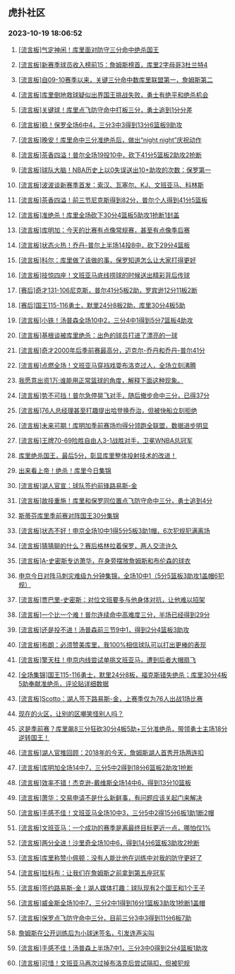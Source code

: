 ## 虎扑社区 
### 2023-10-19 18:06:52

1. [[流言板]气定神闲！库里面对防守三分命中绝杀国王](https://bbs.hupu.com/62538266.html)

2. [[流言板]新赛季球员收入榜前15：詹姆斯榜首，库里2字母哥3杜兰特4](https://bbs.hupu.com/62540153.html)

3. [[流言板]自09-10赛季以来，关键三分命中数库里联盟第一，詹姆斯第二](https://bbs.hupu.com/62539608.html)

4. [[流言板]库里倒地救球疑似出界国王挑战失败，勇士有绝平和绝杀机会](https://bbs.hupu.com/62538231.html)

5. [[流言板]关键球！库里点飞防守命中打板三分，勇士追到1分分差](https://bbs.hupu.com/62538112.html)

6. [[流言板]稳！保罗全场6中4，三分3中3得到13分6篮板9助攻](https://bbs.hupu.com/62538403.html)

7. [[流言板]晚安！库里命中三分准绝杀后，做出“night night”庆祝动作](https://bbs.hupu.com/62538541.html)

8. [[流言板]茶香四溢！普尔全场19投10中，砍下41分5篮板2助攻2抢断](https://bbs.hupu.com/62535645.html)

9. [[流言板]球队大脑！NBA历史上以0失误送出10+助攻的次数：保罗第一](https://bbs.hupu.com/62540783.html)

10. [[流言板]波波谈新赛季首发：索汉、瓦塞尔、KJ、文班亚马、科林斯](https://bbs.hupu.com/62539250.html)

11. [[流言板]茶香四溢！前三节尼克斯得到82分，普尔个人得到41分5篮板](https://bbs.hupu.com/62535282.html)

12. [[流言板]准绝杀！库里全场砍下30分4篮板5助攻1抢断1封盖](https://bbs.hupu.com/62538324.html)

13. [[流言板]库明加：今天的比赛有点像常规赛，甚至有点像季后赛](https://bbs.hupu.com/62539812.html)

14. [[流言板]状态火热！乔丹-普尔上半场14投8中，砍下29分4篮板](https://bbs.hupu.com/62534578.html)

15. [[流言板]科尔：库里做了该做的事，保罗知道怎么让大家打得更好](https://bbs.hupu.com/62538791.html)

16. [[流言板]技惊四座！文班亚马底线捞球的时候送出精彩背后传球](https://bbs.hupu.com/62535574.html)

17. [[赛后]奇才131-106尼克斯，普尔41分5板2助，罗宾逊12分11板2断](https://bbs.hupu.com/62535608.html)

18. [[赛后]国王115-116勇士，默里24分8板2助，库里30分4板5助](https://bbs.hupu.com/62538254.html)

19. [[流言板]小铁！汤普森全场10中2，三分4中1得到5分7篮板4助攻](https://bbs.hupu.com/62538431.html)

20. [[流言板]基根谈被库里绝杀：出色的球员打进了漂亮的一球](https://bbs.hupu.com/62540450.html)

21. [[流言板]奇才2000年后季前赛最高分，迈克尔-乔丹和乔丹-普尔41分](https://bbs.hupu.com/62537422.html)

22. [[流言板]点燃全场！文班亚马穿裆戏耍布洛克过人，全场立刻沸腾](https://bbs.hupu.com/62534486.html)

23. [我愿意出资1万:谁能用正常篮球的角度，解释下面这种现象。](https://bbs.hupu.com/62534770.html)

24. [[流言板]势不可挡！普尔急停晃飞对手，随后撤步命中三分，已得37分](https://bbs.hupu.com/62535128.html)

25. [[流言板]76人总经理甚至打趣提出哈登换乔治，但被快船立刻拒绝](https://bbs.hupu.com/62534337.html)

26. [[流言板]未来可期！库明加季前赛场均得分领跑全联盟，数据进步明显](https://bbs.hupu.com/62540647.html)

27. [[流言板]王牌70-69险胜自由人3-1战胜对手，卫冕WNBA总冠军](https://bbs.hupu.com/62536217.html)

28. [库里绝杀国王，最后5分，彰显库里整体投射技术的改进！](https://bbs.hupu.com/62540519.html)

29. [出来看上帝！绝杀！库里今日集锦](https://bbs.hupu.com/62539175.html)

30. [[流言板]湖人官宣：球队签约前锋路易斯-金](https://bbs.hupu.com/62535735.html)

31. [[流言板]故技重施！库里和保罗同位置点飞防守命中三分，勇士追到4分](https://bbs.hupu.com/62538049.html)

32. [斯蒂芬库里季前赛对阵国王30分集锦](https://bbs.hupu.com/62538981.html)

33. [[流言板]状态不好！申京全场10中1得5分5板3助1帽，6次犯规犯满离场](https://bbs.hupu.com/62536416.html)

34. [[流言板]猜猜聊的什么？赛后格林拉着保罗，两人交流许久](https://bbs.hupu.com/62538770.html)

35. [[流言板]A-史密斯专访萧华，在身旁摆放詹姆斯和布伦森的球衣](https://bbs.hupu.com/62534932.html)

36. [申京今日对阵马刺灾难级九分钟集锦，全场10中1（5分5篮板3助攻1盖帽6犯规）](https://bbs.hupu.com/62537952.html)

37. [[流言板]贾巴里-史密斯：对位文班要多与他身体对抗，让他难以招架](https://bbs.hupu.com/62541543.html)

38. [[流言板]一个比一个难！普尔连续命中高难度三分，半场已经得到29分](https://bbs.hupu.com/62534543.html)

39. [[流言板]还是投不进！汤普森前三节9中1，得到2分4篮板3助攻](https://bbs.hupu.com/62537669.html)

40. [[流言板]布朗：必须赞美库里，我100%相信球队可以打出更棒的表现](https://bbs.hupu.com/62540810.html)

41. [[流言板]擎天柱！申京内线尝试单挑文班亚马，遭到后者大帽扇飞](https://bbs.hupu.com/62535109.html)

42. [[全场集锦]国王115-116勇士，默里24分8板，福克斯错失绝杀；库里30分4板5助奉献准绝杀，评论贴详细数据](https://bbs.hupu.com/62538828.html)

43. [[流言板]Scotto：湖人签下路易斯-金，上赛季仅为76人出战1场比赛](https://bbs.hupu.com/62533676.html)

44. [现在的火区，让别的区嘲笑怪别人吗？](https://bbs.hupu.com/62536186.html)

45. [这是季前赛？库里飙8三分狂砍30分4板5助+三分准绝杀，带领勇士主场18分逆转国王！](https://bbs.hupu.com/62538952.html)

46. [[流言板]湖人官推回顾：2018年的今天，詹姆斯湖人首秀开场两连扣](https://bbs.hupu.com/62534276.html)

47. [[流言板]库明加全场14中7，三分5中2得到18分6篮板2助攻1抢断](https://bbs.hupu.com/62538513.html)

48. [[流言板]效率不错！杰克逊-戴维斯全场14中6，得到13分10篮板](https://bbs.hupu.com/62538628.html)

49. [[流言板]萧华：交易申请不是什么新鲜事，有问题应该关起门来解决](https://bbs.hupu.com/62537896.html)

50. [[流言板]手感不佳！文班亚马全场10中3，三分5中2得15分6板1助1断2帽](https://bbs.hupu.com/62536368.html)

51. [[流言板]文班亚马：一个成功的赛季是离最终目标更近一点，哪怕仅1%](https://bbs.hupu.com/62538999.html)

52. [[流言板]两分全进！沙里奇全场10中6，得到14分6篮板3助攻2抢断](https://bbs.hupu.com/62538656.html)

53. [[流言板]库里称赞小佩顿：没有人能比他在训练中对我的防守更好了](https://bbs.hupu.com/62539345.html)

54. [[流言板]拉科布：让我们在詹姆斯之前拿到第五座冠军](https://bbs.hupu.com/62533514.html)

55. [[流言板]签约路易斯-金！湖人媒体打趣：球队现有2个国王和1个王子](https://bbs.hupu.com/62537520.html)

56. [[流言板]威金斯全场10中7，三分2中1得到16分1篮板3助攻1抢断1盖帽](https://bbs.hupu.com/62538565.html)

57. [[流言板]保罗点飞防守命中三分，目前三分3中3得到11分6板7助](https://bbs.hupu.com/62538002.html)

58. [詹姆斯在公开训练后为小球迷签名，引发连声尖叫](https://bbs.hupu.com/62533968.html)

59. [[流言板]手感不佳！汤普森上半场7中1，三分3中0得到2分4篮板1助攻](https://bbs.hupu.com/62537001.html)

60. [[流言板]可惜！文班亚马再次过掉布洛克后尝试隔扣，但被犯规](https://bbs.hupu.com/62534497.html)

